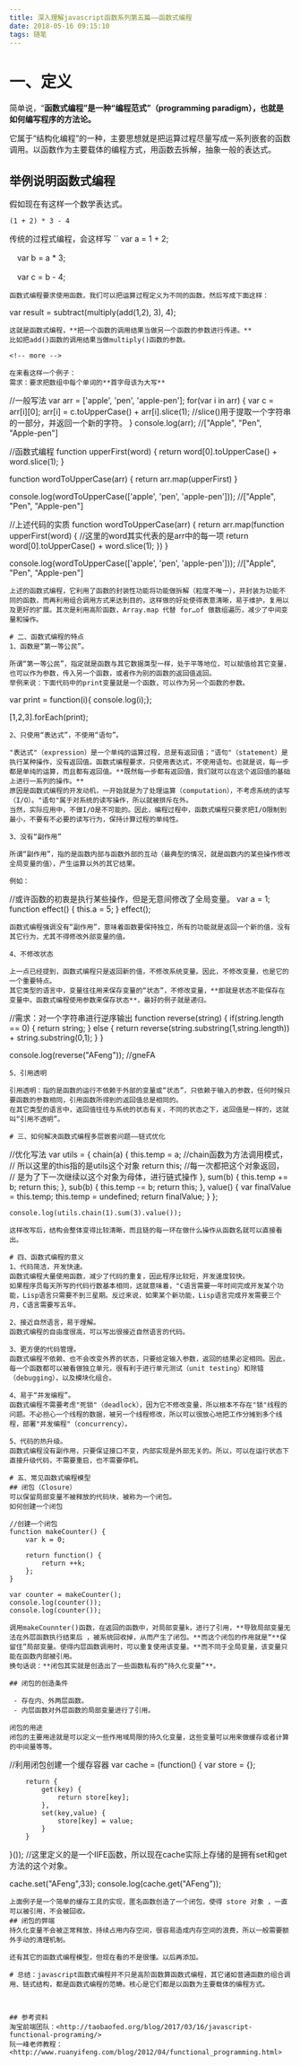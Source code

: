 ```yaml
---
title: 深入理解javascript函数系列第五篇——函数式编程
date: 2018-05-16 09:15:10
tags: 随笔
---
```


# 一、定义
简单说，“**函数式编程”是一种“编程范式”（programming paradigm），也就是如何编写程序的方法论。**

它属于“结构化编程”的一种，主要思想就是把运算过程尽量写成一系列嵌套的函数调用。以函数作为主要载体的编程方式，用函数去拆解，抽象一般的表达式。

## 举例说明函数式编程
假如现在有这样一个数学表达式。
```
(1 + 2) * 3 - 4
``` 
传统的过程式编程，会这样写
``
  var a = 1 + 2;

　var b = a * 3;

　var c = b - 4;
```
函数式编程要求使用函数，我们可以把运算过程定义为不同的函数，然后写成下面这样：
```
var result = subtract(multiply(add(1,2), 3), 4);
```
这就是函数式编程，**把一个函数的调用结果当做另一个函数的参数进行传递。**
比如把add()函数的调用结果当做multiply()函数的参数。

<!-- more -->

在来看这样一个例子：
需求：要求把数组中每个单词的**首字母该为大写**

```
 //一般写法
var arr = ['apple', 'pen', 'apple-pen'];
    for(var i in arr) {
        var c = arr[i][0];
        arr[i] = c.toUpperCase() + arr[i].slice(1);
        //slice()用于提取一个字符串的一部分，并返回一个新的字符。
    }
    console.log(arr); //["Apple", "Pen", "Apple-pen"]

//函数式编程
function upperFirst(word) {
        return word[0].toUpperCase() + word.slice(1);
    }

function wordToUpperCase(arr) {
        return arr.map(upperFirst)
    }

console.log(wordToUpperCase(['apple', 'pen', 'apple-pen'])); //["Apple", "Pen", "Apple-pen"]

//上述代码的实质
function wordToUpperCase(arr) {
       return arr.map(function upperFirst(word) {
           //这里的word其实代表的是arr中的每一项
           return word[0].toUpperCase() + word.slice(1);
       })
   }

   console.log(wordToUpperCase(['apple', 'pen', 'apple-pen'])); //["Apple", "Pen", "Apple-pen"]
```
上述的函数式编程，它利用了函数的封装性功能将功能做拆解（粒度不唯一），并封装为功能不同的函数，而再利用组合调用方式来达到目的，这样做的好处使得表意清晰，易于维护，复用以及更好的扩展。其次是利用高阶函数，Array.map 代替 for…of 做数组遍历，减少了中间变量和操作。

# 二、函数式编程的特点
1、函数是“第一等公民”。

所谓“第一等公民”，指定就是函数与其它数据类型一样，处于平等地位，可以赋值给其它变量，也可以作为参数，传入另一个函数，或者作为别的函数的返回值返回。
举例来说：下面代码中的print变量就是一个函数，可以作为另一个函数的参数。
```
var print = function(i){ console.log(i);};

[1,2,3].forEach(print);
```
2、只使用“表达式”，不使用“语句”。

"表达式"（expression）是一个单纯的运算过程，总是有返回值；"语句"（statement）是执行某种操作，没有返回值。函数式编程要求，只使用表达式，不使用语句。也就是说，每一步都是单纯的运算，而且都有返回值。**既然每一步都有返回值，我们就可以在这个返回值的基础上进行一系列的操作。**
原因是函数式编程的开发动机，一开始就是为了处理运算（computation），不考虑系统的读写（I/O）。"语句"属于对系统的读写操作，所以就被排斥在外。
当然，实际应用中，不做I/O是不可能的。因此，编程过程中，函数式编程只要求把I/O限制到最小，不要有不必要的读写行为，保持计算过程的单纯性。

3、没有“副作用”

所谓“副作用”，指的是函数内部与函数外部的互动（最典型的情况，就是函数内的某些操作修改全局变量的值），产生运算以外的其它结果。

例如：
```
//或许函数的初衷是执行某些操作，但是无意间修改了全局变量。
var a = 1;
   function effect() {
       this.a = 5;
   }
   effect();
```
函数式编程强调没有“副作用”，意味着函数要保持独立，所有的功能就是返回一个新的值，没有其它行为，尤其不得修改外部变量的值。

4、不修改状态

上一点已经提到，函数式编程只是返回新的值，不修改系统变量。因此，不修改变量，也是它的一个重要特点。
其它类型的语言中，变量往往用来保存变量的“状态”，不修改变量，**即就是状态不能保存在变量中。函数式编程使用参数来保存状态**，最好的例子就是递归。
```
//需求：对一个字符串进行逆序输出
function reverse(string) {
      if(string.length == 0) {
          return string;
      } else {
          return reverse(string.substring(1,string.length)) + string.substring(0,1);
      }
  }

console.log(reverse("AFeng")); //gneFA
```
5、引用透明

引用透明：指的是函数的运行不依赖于外部的变量或“状态”，只依赖于输入的参数，任何时候只要函数的参数相同，引用函数所得到的返回值总是相同的。
在其它类型的语言中，返回值往往与系统的状态有关，不同的状态之下，返回值是一样的，这就叫“引用不透明”。

# 三、如何解决函数式编程多层嵌套问题——链式优化
```
  //优化写法
  var utils = {
        chain(a) {
            this.temp = a;
            //chain函数为方法调用模式，
            // 所以这里的this指的是utils这个对象
            return this;
            //每一次都把这个对象返回，
            // 是为了下一次继续以这个对象为母体，进行链式操作
        },
        sum(b) {
            this.temp += b;
            return this;
        },
        sub(b) {
            this.temp -= b;
            return this;
        },
        value() {
            var finalValue = this.temp;
            this.temp = undefined;
            return finalValue;
        }
    };

    console.log(utils.chain(1).sum(3).value());
```
这样改写后，结构会整体变得比较清晰，而且链的每一环在做什么操作从函数名就可以直接看出。

# 四、函数式编程的意义
1、代码简洁，开发快速。
函数式编程大量使用函数，减少了代码的重复，因此程序比较短，开发速度较快。
如果程序员每天所写的代码行数基本相同，这就意味着，"C语言需要一年时间完成开发某个功能，Lisp语言只需要不到三星期。反过来说，如果某个新功能，Lisp语言完成开发需要三个月，C语言需要写五年。

2、接近自然语言，易于理解。
函数式编程的自由度很高，可以写出很接近自然语言的代码。

3、更方便的代码管理。
函数式编程不依赖、也不会改变外界的状态，只要给定输入参数，返回的结果必定相同。因此，每一个函数都可以被看做独立单元，很有利于进行单元测试（unit testing）和除错（debugging），以及模块化组合。

4、易于“并发编程”。
函数式编程不需要考虑"死锁"（deadlock），因为它不修改变量，所以根本不存在"锁"线程的问题。不必担心一个线程的数据，被另一个线程修改，所以可以很放心地把工作分摊到多个线程，部署"并发编程"（concurrency）。

5、代码的热升级。
函数式编程没有副作用，只要保证接口不变，内部实现是外部无关的。所以，可以在运行状态下直接升级代码，不需要重启，也不需要停机。

# 五、常见函数式编程模型
## 闭包（Closure）
可以保留局部变量不被释放的代码块，被称为一个闭包。
如何创建一个闭包
```
    //创建一个闭包
    function makeCounter() {
        var k = 0;

        return function() {
            return ++k;
        };
    }

    var counter = makeCounter();
    console.log(counter());
    console.log(counter());
```
调用makeCounnter()函数，在返回的函数中，对局部变量k，进行了引用，**导致局部变量无法在外层函数执行结束后 ，被系统回收掉，从而产生了闭包。**而这个闭包的作用就是“**保留住”局部变量。使得内层函数调用时，可以重复使用该变量。**而不同于全局变量，该变量只能在函数内部被引用。
换句话说：**闭包其实就是创造出了一些函数私有的“持久化变量”**。

## 闭包的创造条件

 - 存在内、外两层函数。
 - 内层函数对外层函数的局部变量进行了引用。

闭包的用途
闭包的主要用途就是可以定义一些作用域局限的持久化变量，这些变量可以用来做缓存或者计算的中间量等等。
```
//利用闭包创建一个缓存容器
    var cache = (function() {
        var store = {};

        return {
            get(key) {
                return store[key];
            },
            set(key,value) {
                store[key] = value;
            }
        }
   }());
   //这里定义的是一个IIFE函数，所以现在cache实际上存储的是拥有set和get方法的这个对象。

   cache.set("AFeng",33);
   console.log(cache.get("AFeng"));
```
上面例子是一个简单的缓存工具的实现，匿名函数创造了一个闭包，使得 store 对象 ，一直可以被引用，不会被回收。
## 闭包的弊端
持久化变量不会被正常释放，持续占用内存空间，很容易造成内存空间的浪费，所以一般需要额外手动的清理机制。

还有其它的函数式编程模型，但现在看的不是很懂。以后再添加。

# 总结：javascript函数式编程并不只是高阶函数算函数式编程，其它诸如普通函数的组合调用、链式结构，都是函数式编程的范畴。核心是它们都是以函数为主要载体的编程方式。



## 参考资料
淘宝前端团队：<http://taobaofed.org/blog/2017/03/16/javascript-functional-programing/>
阮一峰老师教程：<http://www.ruanyifeng.com/blog/2012/04/functional_programming.html>